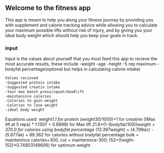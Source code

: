 ## Welcome to the fitness app

This app is meant to help you along your fitness journey by providing you with supplement and calorie tracking advice while allowing you to calculate your maximum possible lifts without risk of injury, and by giving you your ideal body weight which should help you keep your goals in track.

### input

Input is the values about yourself that you must feed this app to recieve the most accurate results, these include
-weight
-age
-height
-5 rep maximum
-bodyfat percentage(optional but helps in calculating calorie intake)

```markdown
Values recieved
-Suggested protein intake
-Suggested creatin intake
-Your max bench press/squat/deadlift
-maintenince calories
-Calories to gain weight
-Calories to lose weight
-ideal body weight

```
Equations used:
weight*1.1 for protein
(weight*30/1000)+1 for creatine
((Max lift at 5 reps) * 1.1307 + 0.6998) for Max lift
21.6*(1-(bodyfat/100))*weight + 370.0 for calories using bodyfat percentage
(13.397*weight) + (4.799*ac) - (5.677*ak) + 88.362 for calories without bodyfat percentage
bulk = maintenince calories+300;
cut = maintenince-300;
(52+(height-152)*0.74803149606) for optimum weight
